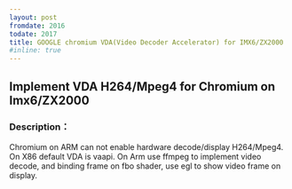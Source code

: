```yaml
---
layout: post
fromdate: 2016  
todate: 2017
title: GOOGLE chromium VDA(Video Decoder Accelerator) for IMX6/ZX2000 （VIA）
#inline: true
---
```

## Implement VDA H264/Mpeg4 for Chromium on Imx6/ZX2000 
### Description：

Chromium on ARM can not enable hardware decode/display H264/Mpeg4.
On X86 default VDA is vaapi. 
On Arm use ffmpeg to implement video decode, and binding frame on fbo shader, use egl to show video frame on display. 

